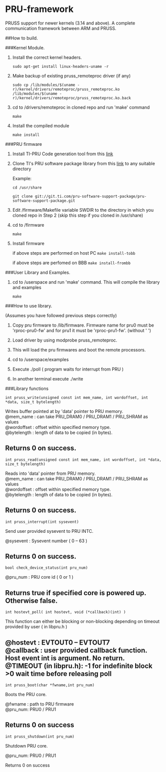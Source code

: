# PRU-framework
PRUSS support for newer kernels (3.14 and above). A complete communication framework between ARM and PRUSS.

##How to build.

###Kernel Module.
1. Install the correct kernel headers.

	`sudo apt-get install linux-headers-uname -r`

2. Make backup of existing pruss_remoteproc driver (if any)

	`sudo cp /lib/modules/$(uname -r)/kernel/drivers/remoteproc/pruss_remoteproc.ko /lib/modules/$(uname -r)/kernel/drivers/remoteproc/pruss_remoteproc.ko.back`

3. cd to /drivers/remoteproc in cloned repo and run 'make' command
	
	`make`

4. Install the compiled module

	`make install`

###PRU firmware

1. Install TI-PRU Code generation tool from this [link](http://software-dl.ti.com/codegen/non-esd/downloads/download.htm#PRU)

2. Clone TI's PRU software package library from this [link](https://git.ti.com/pru-software-support-package)
	to any suitable directory
	
	Example:
	
	`cd /usr/share`
	
	`git clone git://git.ti.com/pru-software-support-package/pru-software-support-package.git`

3. Edit /firmware/Makefile variable SWDIR to the directory in which you cloned repo in Step 2 (skip this step if you
	cloned in /usr/share) 

4. cd to /firmware

	`make`

5. Install firmware
	
	if above steps are performed on host PC
	`make install-tobb`

	if above steps are perfomed on BBB
	`make install-frombb` 

###User Library and Examples.

1. cd to /userspace and run 'make' command. This will compile the library and examples
	
	`make`

###How to use library.

(Assumes you have followed previous steps correctly)

1. Copy pru firmware to /lib/firmware.
Firmware name for pru0 must be 'rproc-pru0-fw'
and for pru1 it must be 'rproc-pru1-fw'. (without '  ')

2. Load driver by using modprobe pruss_remoteproc.

3. This will load the pru firmwares and boot the remote processors.

4. cd to /userspace/examples

5. Execute ./poll ( program waits for interrupt from PRU )

6. In another terminal execute ./write

###Library functions

`int pruss_write(unsigned const int mem_name, int wordoffset, int *data, size_t bytelength)` 

Writes buffer pointed at by 'data' pointer to PRU memory.  
@mem_name : can take  PRU_DRAM0 / PRU_DRAM1 / PRU_SHRAM as values  
@wordoffset : offset within specified memory type.  
@bytelength : length of data to be copied (in bytes).  

Returns 0 on success.  
----

`int pruss_read(unsigned const int mem_name, int wordoffset, int *data, size_t bytelength)` 

Reads into 'data' pointer from PRU memory.  
@mem_name : can take  PRU_DRAM0 / PRU_DRAM1 / PRU_SHRAM as values  
@wordoffset : offset within specified memory type.  
@bytelength : length of data to be copied (in bytes).  

Returns 0 on success.  
----

`int pruss_interrupt(int sysevent)`  

Send user provided sysevent to PRU INTC.  

@sysevent : Sysevent number ( 0 – 63 )  

Returns 0 on success.  
----

`bool check_device_status(int pru_num)` 

@pru_num : PRU core id ( 0 or 1 )  

Returns true if specified core is powered up. Otherwise false.  
----

`int hostevt_poll( int hostevt, void (*callback)(int) )` 

This function can either be blocking or non-blocking depending on timeout provided by user ( in libpru.h )  

@hostevt : EVTOUT0 – EVTOUT7  
@callback : user provided callback function. Host event int is argument. No return.  
@TIMEOUT (in libpru.h): -1 for indefinite block  
						>0 wait time before releasing poll  
----

`int pruss_boot(char *fwname,int pru_num)`

Boots the PRU core.  

@fwname : path to PRU firmware  
@pru_num: PRU0 / PRU1  

Returns 0 on success
----

`int pruss_shutdown(int pru_num)`

Shutdown PRU core.

@pru_num: PRU0 / PRU1  

Returns 0 on success
